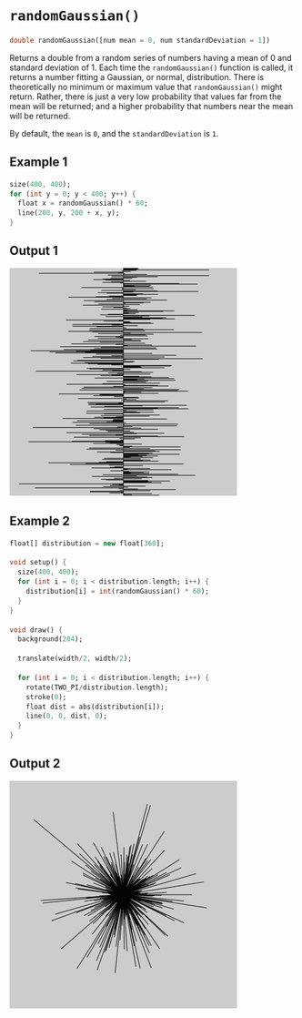# `randomGaussian()`

```dart
double randomGaussian([num mean = 0, num standardDeviation = 1])
```

Returns a double from a random series of numbers having a mean of 0 and standard deviation of 1. Each time the `randomGaussian()` function is called, it returns a number fitting a Gaussian, or normal, distribution. There is theoretically no minimum or maximum value that `randomGaussian()` might return. Rather, there is just a very low probability that values far from the mean will be returned; and a higher probability that numbers near the mean will be returned.

By default, the `mean` is `0`, and the `standardDeviation` is `1`.

## Example 1

```dart
size(400, 400);
for (int y = 0; y < 400; y++) {
  float x = randomGaussian() * 60;
  line(200, y, 200 + x, y);
}
```

## Output 1

<img src="./_images/randomGaussian_1.png" width="400" height="400" />

## Example 2

```dart
float[] distribution = new float[360];

void setup() {
  size(400, 400);
  for (int i = 0; i < distribution.length; i++) {
    distribution[i] = int(randomGaussian() * 60);
  }
}

void draw() {
  background(204);

  translate(width/2, width/2);

  for (int i = 0; i < distribution.length; i++) {
    rotate(TWO_PI/distribution.length);
    stroke(0);
    float dist = abs(distribution[i]);
    line(0, 0, dist, 0);
  }
}
```

## Output 2

<img src="./_images/randomGaussian_2.png" width="400" height="400" />
